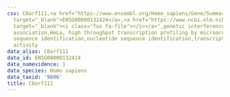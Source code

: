 ```yaml
---
csv: C6orf111,<a href="https://www.ensembl.org/Homo_sapiens/Gene/Summary?db=core;g=ENSG00000132424"
  target="_blank">ENSG00000132424</a>,<a href="https://www.ncbi.nlm.nih.gov/pubmed/17216044"
  target="_blank"><i class="fas fa-file"></i></a>",genetic interference,functional
  association,HeLa, high throughput transcription profiling by microarray,nucleotide
  sequence identification,nucleotide sequence identification,transcriptional regulation,down-regulates
  activity
data_alias: C6orf111
data_id: ENSG00000132424
data_numevidence: 1
data_species: Homo sapiens
data_taxid: '9606'
title: C6orf111
---
```

